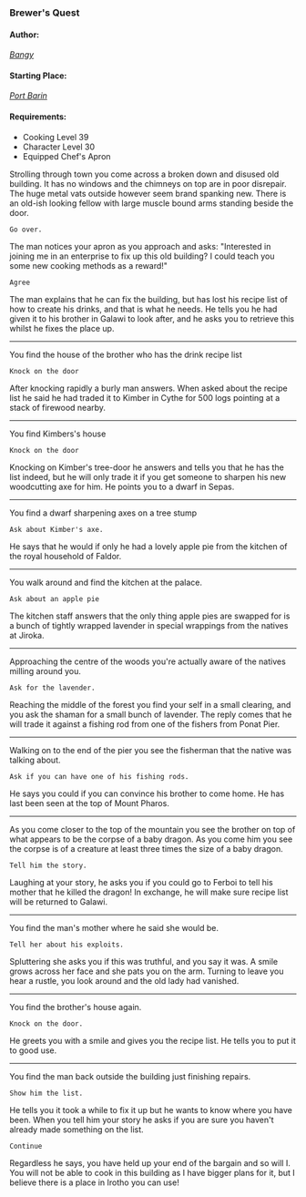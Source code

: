 ### Brewer's Quest
#### Author:
_[Bangy](http://movoda.net/man/bangy)_

#### Starting Place:
_[Port Barin](http://movoda.net/man/PortBarin)_

#### Requirements:
* Cooking Level 39
* Character Level 30
* Equipped Chef's Apron

Strolling through town you come across a broken down and disused old building. It has no windows and the chimneys on top are in poor disrepair. The huge metal vats outside however seem brand spanking new. There is an old-ish looking fellow with large muscle bound arms standing beside the door. 

    Go over.

The man notices your apron as you approach and asks: "Interested in joining me in an enterprise to fix up this old building? I could teach you some new cooking methods as a reward!"

    Agree

The man explains that he can fix the building, but has lost his recipe list of how to create his drinks, and that is what he needs. He tells you he had given it to his brother in Galawi to look after, and he asks you to retrieve this whilst he fixes the place up.

---
You find the house of the brother who has the drink recipe list 

    Knock on the door

After knocking rapidly a burly man answers. When asked about the recipe list he said he had traded it to Kimber in Cythe for 500 logs pointing at a stack of firewood nearby.

---
You find Kimbers's house 

    Knock on the door

Knocking on Kimber's tree-door he answers and tells you that he has the list indeed, but he will only trade it if you get someone to sharpen his new woodcutting axe for him. He points you to a dwarf in Sepas.

---
You find a dwarf sharpening axes on a tree stump 

    Ask about Kimber's axe.

He says that he would if only he had a lovely apple pie from the kitchen of the royal household of Faldor.

---
You walk around and find the kitchen at the palace. 

    Ask about an apple pie

The kitchen staff answers that the only thing apple pies are swapped for is a bunch of tightly wrapped lavender in special wrappings from the natives at Jiroka.

---
Approaching the centre of the woods you're actually aware of the natives milling around you. 

    Ask for the lavender.

Reaching the middle of the forest you find your self in a small clearing, and you ask the shaman for a small bunch of lavender. The reply comes that he will trade it against a fishing rod from one of the fishers from Ponat Pier.

---
Walking on to the end of the pier you see the fisherman that the native was talking about. 

    Ask if you can have one of his fishing rods.

He says you could if you can convince his brother to come home. He has last been seen at the top of Mount Pharos.

---
As you come closer to the top of the mountain you see the brother on top of what appears to be the corpse of a baby dragon. As you come him you see the corpse is of a creature at least three times the size of a baby dragon. 

    Tell him the story.

Laughing at your story, he asks you if you could go to Ferboi to tell his mother that he killed the dragon! In exchange, he will make sure recipe list will be returned to Galawi.

---
You find the man's mother where he said she would be. 

    Tell her about his exploits.

Spluttering she asks you if this was truthful, and you say it was. A smile grows across her face and she pats you on the arm. Turning to leave you hear a rustle, you look around and the old lady had vanished.

---
You find the brother's house again. 

    Knock on the door.

He greets you with a smile and gives you the recipe list. He tells you to put it to good use.

---
You find the man back outside the building just finishing repairs. 

    Show him the list.

He tells you it took a while to fix it up but he wants to know where you have been. When you tell him your story he asks if you are sure you haven't already made something on the list.

    Continue

Regardless he says, you have held up your end of the bargain and so will I. You will not be able to cook in this building as I have bigger plans for it, but I believe there is a place in Irotho you can use!